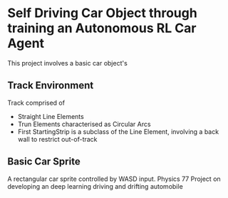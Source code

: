 # Self Driving Car Object through training an Autonomous RL Car Agent
This project involves a basic car object's
## Track Environment
Track comprised of 
- Straight Line Elements
- Trun Elements characterised as Circular Arcs
- First StartingStrip is a subclass of the Line Element, involving a back wall to restrict out-of-track

## Basic Car Sprite
A rectangular car sprite controlled by WASD input. 
Physics 77 Project on developing an deep learning driving and drifting automobile
